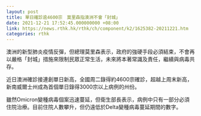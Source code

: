 ```yaml
---
layout: post
title: 單日確診逾4600宗　莫里森指澳洲不會「封城」
date: 2021-12-21 17:52:45.000000000 +08:00
link: https://news.rthk.hk/rthk/ch/component/k2/1625382-20211221.htm
categories: rthk
---
```


澳洲的新型肺炎疫情反彈，但總理莫里森表示，政府的強硬手段必須結束，不會再以嚴格「封城」措施來限制民眾正常生活，未來將本著常識及責任，繼續與病毒共存。

近日澳洲確診接連創單日新高，全國周二錄得約4600宗確診，超越上周末新高，新南威爾士州成為首個單日錄得3000宗以上病例的州份。

雖然Omicron變種病毒個案迅速蔓延，但衛生部長表示，病例中只有一部分必須住院治療。目前住院人數攀升，但仍遠低於Delta變種病毒蔓延期間的數字。
